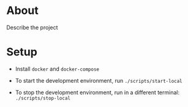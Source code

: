 # About
Describe the project

# Setup
* Install `docker` and `docker-compose`
* To start the development environment, run
  `./scripts/start-local`

* To stop the development environment, run in a different terminal:
  `./scripts/stop-local`

